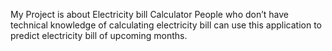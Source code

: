 My Project is about Electricity bill Calculator 
People who don’t have technical knowledge of calculating electricity bill can use this application to predict electricity bill of upcoming months.
